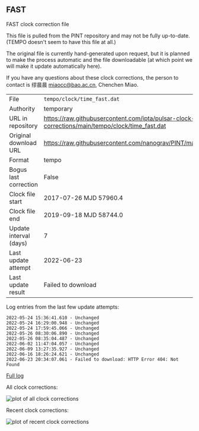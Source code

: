 
## FAST

FAST clock correction file

This file is pulled from the PINT repository and may not be fully up-to-date.
(TEMPO doesn't seem to have this file at all.)

The original file is currently hand-generated upon request, but it is
planned to make the process automatic and the file downloadable (at
which point we will make it update automatically here).

If you have any questions about these clock corrections, the person
to contact is 缪晨晨 <miaocc@bao.ac.cn>, Chenchen Miao.

|     |     |
|:--- |:--- |
| File | `tempo/clock/time_fast.dat` |
| Authority | temporary |
| URL in repository | <https://raw.githubusercontent.com/ipta/pulsar-clock-corrections/main/tempo/clock/time_fast.dat> |
| Original download URL | <https://raw.githubusercontent.com/nanograv/PINT/master/src/pint/data/runtime/time_fast.dat> |
| Format | tempo |
| Bogus last correction | False |
| Clock file start | 2017-07-26 MJD 57960.4 |
| Clock file end | 2019-09-18 MJD 58744.0 |
| Update interval (days) | 7 |
| Last update attempt | 2022-06-23 |
| Last update result | Failed to download |

Log entries from the last few update attempts:
```
2022-05-24 15:36:41.610 - Unchanged
2022-05-24 16:29:00.948 - Unchanged
2022-05-24 17:59:45.066 - Unchanged
2022-05-26 08:30:06.890 - Unchanged
2022-05-26 08:35:04.487 - Unchanged
2022-06-02 11:47:04.057 - Unchanged
2022-06-09 13:27:35.927 - Unchanged
2022-06-16 18:26:24.621 - Unchanged
2022-06-23 20:34:07.061 - Failed to download: HTTP Error 404: Not Found
```
[Full log](https://raw.githubusercontent.com/ipta/pulsar-clock-corrections/main/log/tempo/clock/time_fast.dat.log)


All clock corrections:

![plot of all clock corrections](time_fast.dat.png "All corrections")

Recent clock corrections:

![plot of recent clock corrections](time_fast.dat.short.png "Recent corrections")

